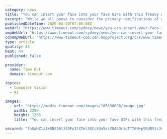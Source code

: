 ```yaml
---
category: news
title: "You can insert your face into your fave GIFs with this freaky app"
excerpt: "While we all pause to consider the privacy ramifications of downloading the government’s tracking app, here at Time In Towers we’ve been merrily handing over our facial recognition keys to photo apps. Jokes, lol. We’re sure freakily addictive new app Doublicat is totally legit and will stick to its announced plans of definitely not ..."
publishedDateTime: 2020-04-20T07:05:00Z
webUrl: "https://www.timeout.com/sydney/news/you-can-insert-your-face-into-your-fave-gifs-with-this-freaky-app-042020"
ampWebUrl: "https://www.timeout.com/sydney/news/you-can-insert-your-face-into-your-fave-gifs-with-this-freaky-app-042020/amp"
cdnAmpWebUrl: "https://www-timeout-com.cdn.ampproject.org/c/s/www.timeout.com/sydney/news/you-can-insert-your-face-into-your-fave-gifs-with-this-freaky-app-042020/amp"
type: article
quality: 44
heat: 44
published: false

provider:
  name: Time Out
  domain: timeout.com

topics:
  - Computer Vision
  - AI

images:
  - url: "https://media.timeout.com/images/105638896/image.jpg"
    width: 2250
    height: 1266
    title: "You can insert your face into your fave GIFs with this freaky app"

secured: "foGaHZ1z1+8N836t3lDFoItXTmlS0CcXUm5zzVUASDrzqTTT6N+p9BURVtzJu220kJE6hsinrCLeY6Dq3fYwcp51ormb3BFSj0SYELMugCVMngEnmqK47VDhveTAac1KoKwxB+r8zalCeVdZK+91UO0mqgCDodq1+hkCugQ1++kIdCwUKBF6OVZL4KusQrGK/edKZKVBmySPXDgdTsjSl8r/Fq4phCutYiLDR6ExXm73aQSy52T9OdSeJTP2/dxj06J8NLPaFGN4JHm1eFXEXdCZASEDyHPzotarbKdbGLqoOpAnLOCjHODXlwY+w+7Ktzlq0BkV2E/YeJLTEKZvBYV0AOsfepntaGLh3q9Wa7UKsRh2lCzepzngRZhudClEYARbHsPsTqu6rV4v3p5isEb0Pza5yiRYJlp41s54BPMco5spadOoBsfC0IQjujTtAtQbdBt6/WYYuRyTUuu5j690x7bpWbXViYQ9WxQhQaM=;LTVzan62uCAUHUQsY2wyeA=="
---
```


